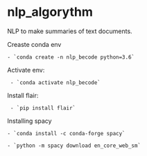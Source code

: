 # nlp_algorythm
NLP to make summaries of text documents.


Creaste conda env

    - `conda create -n nlp_becode python=3.6`
 
 
 Activate env:
 
     - `conda activate nlp_becode`


Install flair:

     - `pip install flair`
 
 
Installing spacy

    - `conda install -c conda-forge spacy`

    - `python -m spacy download en_core_web_sm`
